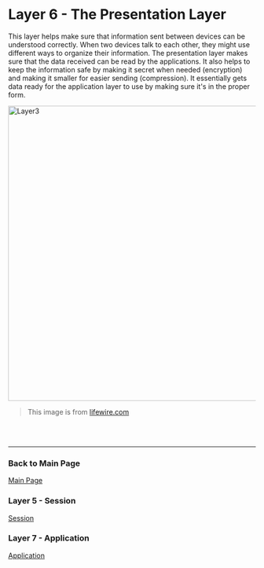 # Layer 6 - The Presentation Layer

This layer helps make sure that information sent between devices can be understood correctly. When two devices talk to each other, they might use different ways to organize their information. The presentation layer makes sure that the data received can be read by the applications. It also helps to keep the information safe by making it secret when needed (encryption) and making it smaller for easier sending (compression). It essentially gets data ready for the application layer to use by making sure it's in the proper form.


<img src= "https://www.lifewire.com/thmb/OzpOxv44nugXBQUO80rl7DGrm7o=/750x0/filters:no_upscale():max_bytes(150000):strip_icc():format(webp)/layers-of-the-osi-model-illustrated-818017-finalv1-7-ct-e102db1b79da4926b510f944183989f8.png" alt="Layer3" width="600" />

> This image is from [lifewire.com](https://www.lifewire.com/layers-of-the-osi-model-illustrated-818017)
 <br>
 <br>
 
---
### Back to Main Page
[Main Page](README.md)
### Layer 5 - Session
[Session](session.md)
### Layer 7 - Application
[Application](application.md)
